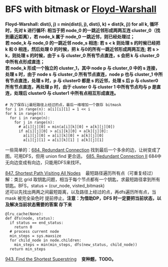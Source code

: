 # BFS with bitmask or [Floyd-Warshall](https://houbb.github.io/2020/01/23/data-struct-learn-03-graph-floyd)
#### Floyd-Warshall: dist(i, j) = min(dist(i, j), dist(i, k) + dist(k, j)) for all k, 循环时，先对 k 进行循环: 相当于把 node_0 的一跳近邻形成两两互连 cluster_0（找到最近距离），若 node_k 属于 node_0 一跳近邻，则已经处理过；<br/> 若 node_k 与 node_0 的一跳近邻 node_s 相连: 若 s < k 则处理 s 的时候已经把 k 和 0 相连，然后处理 0 的时候，把 k 与0的所有一跳近邻形成两两互连; 若 s > k，则处理 s 的时候，由于 s 与 cluster_0 所有节点直连，s 会把 k 与 cluster_0 中所有点形成直连；<br/> 若 node_k 形成一个独立的 cluster_1，其中 node p 与 cluster_0 中的 s 连接，处理 s 时，由于 node s 与 cluster_0 所有节点直连，node p 也与 cluster_1 中所有节点直连，处理 s 时，p 与 cluster0 都是 s 的近邻，处理 s 后 p 与 cluster0 所有节点直连，再处理 p 时，由于 cluster 0 与 cluster 1 中所有节点均与 p 是直连，处理后 cluster0 与 cluster1 中所有点相互形成直连。
```Python3
# 为了保存ij最短路径上经过的点，最后一维增加一个数存 bitmask
for i in range(n): a[i][i][1] = 1 << i
for k in range(n):
  for i in range(n):
    for j in range(n):
      # a[i][j][0] = min(a[i][k][0] + a[k][j][0])
      if a[i][j][0] > a[i][k][0] + a[k][j][0]:
        a[i][j][0] = a[i][k][0] + a[k][j][0]
        a[i][j][1] = a[i][k][1] | a[k][j][1]
```
一些简单的：[684. Redundant Connection](https://leetcode.com/problems/redundant-connection/submissions/1208352732/) 找到最后一个多余的边，让树变成了图。可用DFS，但用 union find 更合适。
[685. Redundant Connection II](https://leetcode.com/problems/redundant-connection-ii/description/) 684中无向边变成有向边，只能用DFS来找环。

[847. Shortest Path Visiting All Nodes](https://leetcode.com/problems/shortest-path-visiting-all-nodes/editorial/) &nbsp;&nbsp; 最短路径遍历所有点（可重复经过）<br/>
解：类比 grid 取钥匙问题，相当于每个节点都有一个钥匙，求最短路径拿到所有钥匙。BFS，status = (cur_node, visted_bitmask) <br/>
还可以先找出两两之间最短距离，以及路径上经过的点，再dfs遍历所有点，当 mask 被完全染色时 提前停止。__注意：为借助DP，DFS 时一定要把当前状态，以及解决当前状态需要的答案 存下来__
```Python3
@lru_cache(None):
def dfs(node, status):
  if status == end_status:
    return 0
  # process current node
  min_steps = sys.maxsize
  for child_node in node.children:
    min_steps = min(min_steps, dfs(new_status, child_node))
  return min_steps
```

[943. Find the Shortest Superstring](https://leetcode.com/problems/find-the-shortest-superstring/description/) &nbsp;&nbsp; __变种题，TODO。__ <br/>
